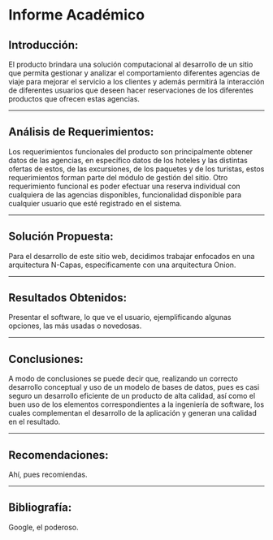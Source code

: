  # Informe  Académico 

## Introducción:

El producto brindara una solución computacional al desarrollo de un sitio que permita gestionar y analizar el comportamiento diferentes agencias de viaje para mejorar el servicio a los clientes y además permitirá la interacción de diferentes usuarios que deseen hacer reservaciones de los diferentes productos que ofrecen estas agencias. 

---

## Análisis de Requerimientos:
Los requerimientos funcionales del producto son principalmente obtener datos de las agencias, en específico datos de los hoteles y las distintas ofertas de estos, de las excursiones, de los paquetes y de los turistas, estos requerimientos forman parte del módulo de gestión del sitio. Otro requerimiento funcional es poder efectuar una reserva individual con cualquiera de las agencias disponibles, funcionalidad disponible para cualquier usuario que esté registrado en el sistema.

---

## Solución Propuesta:

Para el desarrollo de este sitio web, decidimos trabajar enfocados en una arquitectura N-Capas, específicamente con una arquitectura Onion. 

---
## Resultados Obtenidos:

Presentar el software, lo que ve el usuario, ejemplificando algunas opciones, las más usadas o novedosas.

------

## Conclusiones:

A modo de conclusiones se puede decir que, realizando un correcto desarrollo conceptual y uso de un modelo de
bases de datos, pues es casi seguro un desarrollo eficiente de un producto de alta calidad, así como el buen uso de
los elementos correspondientes a la ingeniería de software, los cuales complementan el desarrollo
de la aplicación y generan una calidad en el resultado.


---

## Recomendaciones:

Ahí, pues recomiendas.

---

## Bibliografía:

Google, el poderoso.
